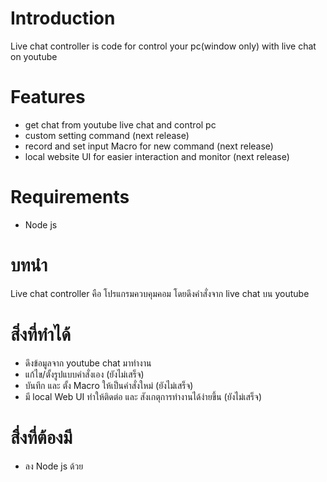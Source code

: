 # Introduction
Live chat controller is code for control your pc(window only) with live chat on youtube

# Features
- get chat from youtube live chat and control pc
- custom setting command (next release)
- record and set input Macro for new command (next release)
- local website UI for easier interaction and monitor (next release)

# Requirements
- Node js

# บทนำ
Live chat controller คือ โปรแกรมควบคุมคอม โดยดึงคำสั่งจาก live chat บน youtube

# สิ่งที่ทำได้
- ดึงข้อมูลจาก youtube chat มาทำงาน
- แก้ไข/ตั้งรูปแบบคำสั่งเอง (ยังไม่เสร็จ)
- บันทึก และ ตั้ง Macro ให้เป็นคำสั่งใหม่ (ยังไม่เสร็จ)
- มี local Web UI ทำให้ติดต่อ และ สังเกตุการทำงานได้ง่ายขึ้น (ยังไม่เสร็จ)

# สื่งที่ต้องมี
- ลง Node js ด้วย